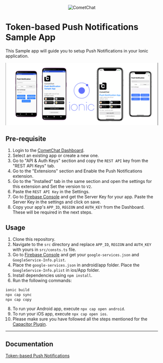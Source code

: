 <p align="center">
  <img alt="CometChat" src="https://assets.cometchat.io/website/images/logos/banner.png">
</p>

# Token-based Push Notifications Sample App

This Sample app will guide you to setup Push Notifications in your Ionic application.

![CometChat Pro Ionic Push Notifications](images/cometchat-pro-ionic-push-notifications.png)

## Pre-requisite
1. Login to the <a href="https://app.cometchat.io/" target="_blank">CometChat Dashboard</a>.
2. Select an existing app or create a new one.
3. Go to "API & Auth Keys" section and copy the `REST API` key from the "REST API Keys" tab.
4. Go to the "Extensions" section and Enable the Push Notifications extension.
5. Go to the "Installed" tab in the same section and open the settings for this extension and Set the version to `V2`.
6. Paste the `REST API Key` in the Settings.
7. Go to <a href="https://console.firebase.google.com/" target="_blank">Firebase Console</a> and get the Server Key for your app. Paste the Server Key in the settings and click on save.
7. Copy your app's `APP_ID`, `REGION` and `AUTH_KEY` from the Dashboard. These will be required in the next steps.

## Usage

1. Clone this repository.
2. Navigate to the `src` directory and replace `APP_ID`, `REGION` and `AUTH_KEY` with yours in `src/consts.ts` file.
3. Go to <a href="https://console.firebase.google.com/" target="_blank">Firebase Console</a> and get your `google-services.json` and `GoogleService-Info.plist`.
4. Place the `google-services.json` in android/app folder. Place the `GoogleService-Info.plist` in ios/App folder.
5. Install dependencies using `npm install`.
6. Run the following commands:
```
ionic build
npx cap sync
npx cap copy
```
8. To run your Android app, execute `npx cap open android`.
9. To run your iOS app, execute `npx cap open ios`.
10. Please make sure you have followed all the steps mentioned for the <a href="https://capacitorjs.com/docs/guides/push-notifications-firebase" target="_blank">Capacitor Plugin</a>.

---

## Documentation

<a href="https://prodocs.cometchat.com/docs/extensions-enhanced-push-notification" target="_blank">Token-based Push Notifications</a>

